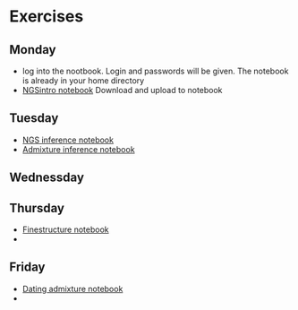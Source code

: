 # Exercises

## Monday
- log into the nootbook. Login and passwords will be given. The notebook is already in your home directory
- [NGSintro notebook](NGSintro.ipynb) Download and upload to notebook
## Tuesday
- [NGS inference notebook](NGS_inference.ipynb)
- [Admixture inference notebook](admixExercise_popgen24.ipynb)
## Wednessday

## Thursday
- [Finestructure notebook](ChromoPainterFineSTRUCTUREPractical.ipynb)
-

## Friday
- [Dating admixture notebook](DatingAdmixture.ipynb)
-
